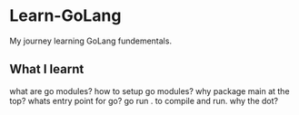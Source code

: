 # Learn-GoLang
My journey learning GoLang fundementals.

## What I learnt

what are go modules?
how to setup go modules?
why package main at the top?
whats entry point for go?
go run . to compile and run. why the dot?
